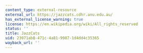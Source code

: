 ```yaml
---
content_type: external-resource
external_url: https://jazzcats.cdhr.anu.edu.au/
has_external_license_warning: true
license: https://en.wikipedia.org/wiki/All_rights_reserved
status: ''
title: JazzCats
uid: 23071ab8-471c-4a81-9987-1d4dd4c35365
wayback_url: ''
---
```

